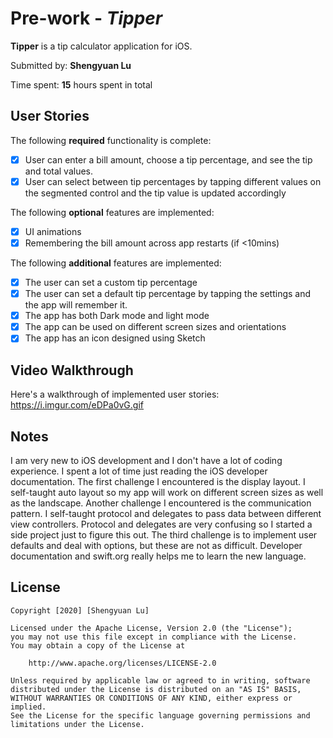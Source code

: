 # Pre-work - *Tipper*

**Tipper** is a tip calculator application for iOS.

Submitted by: **Shengyuan Lu**

Time spent: **15** hours spent in total

## User Stories

The following **required** functionality is complete:

* [x] User can enter a bill amount, choose a tip percentage, and see the tip and total values.
* [x] User can select between tip percentages by tapping different values on the segmented control and the tip value is updated accordingly

The following **optional** features are implemented:

* [x] UI animations
* [x] Remembering the bill amount across app restarts (if <10mins)

The following **additional** features are implemented:

- [x] The user can set a custom tip percentage
- [x] The user can set a default tip percentage by tapping the settings and the app will remember it.
- [x] The app has both Dark mode and light mode
- [x] The app can be used on different screen sizes and orientations
- [x] The app has an icon designed using Sketch

## Video Walkthrough

Here's a walkthrough of implemented user stories:
https://i.imgur.com/eDPa0vG.gif

## Notes

I am very new to iOS development and I don't have a lot of coding experience. I spent a lot of time just reading the iOS developer documentation. The first challenge I encountered is the display layout. I self-taught auto layout so my app will work on different screen sizes as well as the landscape. Another challenge I encountered is the communication pattern. I self-taught protocol and delegates to pass data between different view controllers. Protocol and delegates are very confusing so I started a side project just to figure this out. The third challenge is to implement user defaults and deal with options, but these are not as difficult. Developer documentation and swift.org really helps me to learn the new language.

## License

    Copyright [2020] [Shengyuan Lu]

    Licensed under the Apache License, Version 2.0 (the "License");
    you may not use this file except in compliance with the License.
    You may obtain a copy of the License at

        http://www.apache.org/licenses/LICENSE-2.0

    Unless required by applicable law or agreed to in writing, software
    distributed under the License is distributed on an "AS IS" BASIS,
    WITHOUT WARRANTIES OR CONDITIONS OF ANY KIND, either express or implied.
    See the License for the specific language governing permissions and
    limitations under the License.
